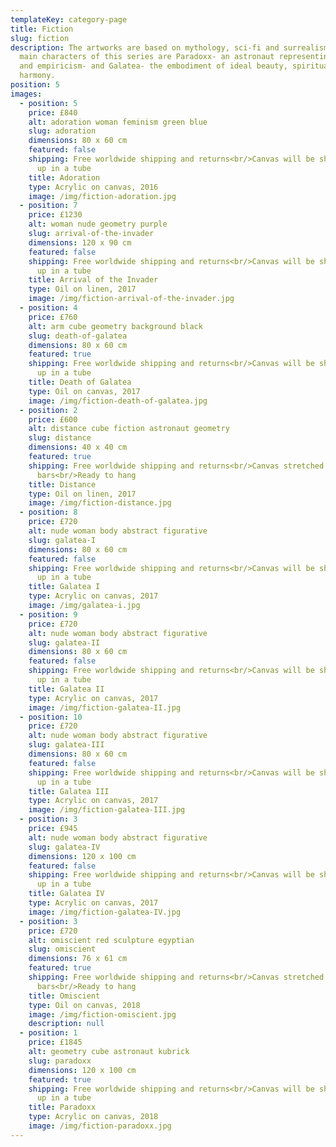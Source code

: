 ```yaml
---
templateKey: category-page
title: Fiction
slug: fiction
description: The artworks are based on mythology, sci-fi and surrealism. The
  main characters of this series are Paradoxx- an astronaut representing science
  and empiricism- and Galatea- the embodiment of ideal beauty, spirituality and
  harmony.
position: 5
images:
  - position: 5
    price: £840
    alt: adoration woman feminism green blue
    slug: adoration
    dimensions: 80 x 60 cm
    featured: false
    shipping: Free worldwide shipping and returns<br/>Canvas will be shipped rolled
      up in a tube
    title: Adoration
    type: Acrylic on canvas, 2016
    image: /img/fiction-adoration.jpg
  - position: 7
    price: £1230
    alt: woman nude geometry purple
    slug: arrival-of-the-invader
    dimensions: 120 x 90 cm
    featured: false
    shipping: Free worldwide shipping and returns<br/>Canvas will be shipped rolled
      up in a tube
    title: Arrival of the Invader
    type: Oil on linen, 2017
    image: /img/fiction-arrival-of-the-invader.jpg
  - position: 4
    price: £760
    alt: arm cube geometry background black
    slug: death-of-galatea
    dimensions: 80 x 60 cm
    featured: true
    shipping: Free worldwide shipping and returns<br/>Canvas will be shipped rolled
      up in a tube
    title: Death of Galatea
    type: Oil on canvas, 2017
    image: /img/fiction-death-of-galatea.jpg
  - position: 2
    price: £600
    alt: distance cube fiction astronaut geometry
    slug: distance
    dimensions: 40 x 40 cm
    featured: true
    shipping: Free worldwide shipping and returns<br/>Canvas stretched on wooden
      bars<br/>Ready to hang
    title: Distance
    type: Oil on linen, 2017
    image: /img/fiction-distance.jpg
  - position: 8
    price: £720
    alt: nude woman body abstract figurative
    slug: galatea-I
    dimensions: 80 x 60 cm
    featured: false
    shipping: Free worldwide shipping and returns<br/>Canvas will be shipped rolled
      up in a tube
    title: Galatea I
    type: Acrylic on canvas, 2017
    image: /img/galatea-i.jpg
  - position: 9
    price: £720
    alt: nude woman body abstract figurative
    slug: galatea-II
    dimensions: 80 x 60 cm
    featured: false
    shipping: Free worldwide shipping and returns<br/>Canvas will be shipped rolled
      up in a tube
    title: Galatea II
    type: Acrylic on canvas, 2017
    image: /img/fiction-galatea-II.jpg
  - position: 10
    price: £720
    alt: nude woman body abstract figurative
    slug: galatea-III
    dimensions: 80 x 60 cm
    featured: false
    shipping: Free worldwide shipping and returns<br/>Canvas will be shipped rolled
      up in a tube
    title: Galatea III
    type: Acrylic on canvas, 2017
    image: /img/fiction-galatea-III.jpg
  - position: 3
    price: £945
    alt: nude woman body abstract figurative
    slug: galatea-IV
    dimensions: 120 x 100 cm
    featured: false
    shipping: Free worldwide shipping and returns<br/>Canvas will be shipped rolled
      up in a tube
    title: Galatea IV
    type: Acrylic on canvas, 2017
    image: /img/fiction-galatea-IV.jpg
  - position: 3
    price: £720
    alt: omiscient red sculpture egyptian
    slug: omiscient
    dimensions: 76 x 61 cm
    featured: true
    shipping: Free worldwide shipping and returns<br/>Canvas stretched on wooden
      bars<br/>Ready to hang
    title: Omiscient
    type: Oil on canvas, 2018
    image: /img/fiction-omiscient.jpg
    description: null
  - position: 1
    price: £1845
    alt: geometry cube astronaut kubrick
    slug: paradoxx
    dimensions: 120 x 100 cm
    featured: true
    shipping: Free worldwide shipping and returns<br/>Canvas will be shipped rolled
      up in a tube
    title: Paradoxx
    type: Acrylic on canvas, 2018
    image: /img/fiction-paradoxx.jpg
---
```

